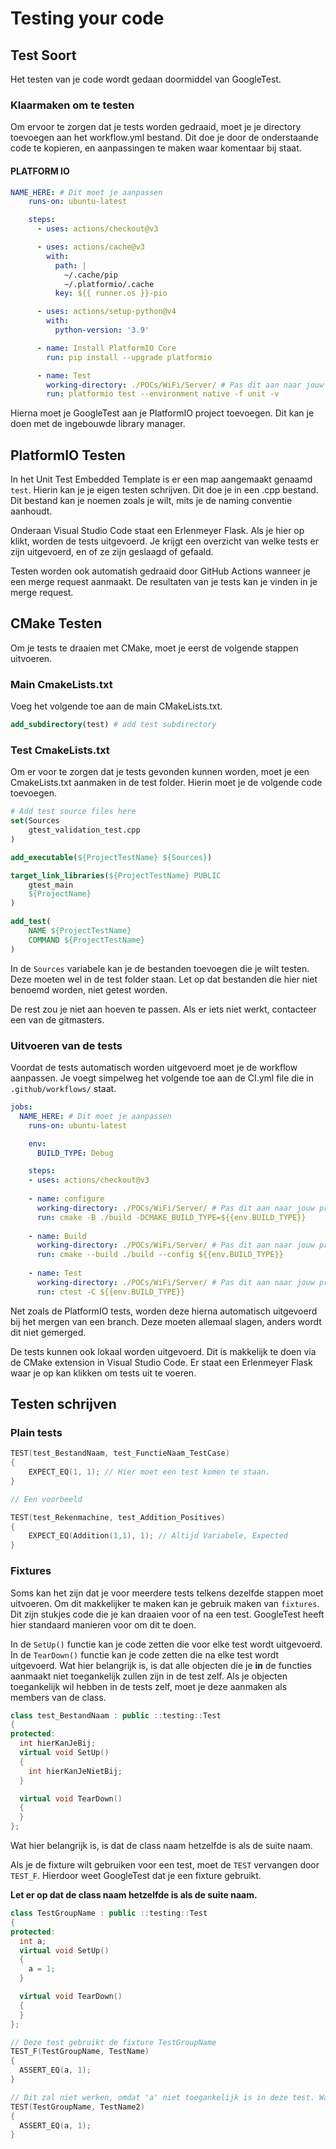 # Testing your code

## Test Soort

Het testen van je code wordt gedaan doormiddel van GoogleTest.

### Klaarmaken om te testen

Om ervoor te zorgen dat je tests worden gedraaid, moet je je directory toevoegen aan het workflow.yml bestand.
Dit doe je door de onderstaande code te kopieren, en aanpassingen te maken waar komentaar bij staat.

#### PLATFORM IO

```yaml
NAME_HERE: # Dit moet je aanpassen
    runs-on: ubuntu-latest

    steps:
      - uses: actions/checkout@v3

      - uses: actions/cache@v3
        with:
          path: |
            ~/.cache/pip
            ~/.platformio/.cache
          key: ${{ runner.os }}-pio

      - uses: actions/setup-python@v4
        with:
          python-version: '3.9'

      - name: Install PlatformIO Core
        run: pip install --upgrade platformio

      - name: Test
        working-directory: ./POCs/WiFi/Server/ # Pas dit aan naar jouw project folder
        run: platformio test --environment native -f unit -v
```

Hierna moet je GoogleTest aan je PlatformIO project toevoegen. Dit kan je doen met de ingebouwde library manager.

## PlatformIO Testen

In het Unit Test Embedded Template is er een map aangemaakt genaamd `test`. Hierin kan je je eigen testen schrijven. Dit doe je in een .cpp bestand. Dit bestand kan je noemen zoals je wilt, mits je de naming conventie aanhoudt.

Onderaan Visual Studio Code staat een Erlenmeyer Flask. Als je hier op klikt, worden de tests uitgevoerd. Je krijgt een overzicht van welke tests er zijn uitgevoerd, en of ze zijn geslaagd of gefaald.

Testen worden ook automatish gedraaid door GitHub Actions wanneer je een merge request aanmaakt. De resultaten van je tests kan je vinden in je merge request.

## CMake Testen

Om je tests te draaien met CMake, moet je eerst de volgende stappen uitvoeren.

### Main CmakeLists.txt

Voeg het volgende toe aan de main CMakeLists.txt.

```cmake
add_subdirectory(test) # add test subdirectory
```

### Test CmakeLists.txt

Om er voor te zorgen dat je tests gevonden kunnen worden, moet je een CmakeLists.txt aanmaken in de test folder. Hierin moet je de volgende code toevoegen.

```cmake
# Add test source files here
set(Sources
    gtest_validation_test.cpp
)

add_executable(${ProjectTestName} ${Sources})

target_link_libraries(${ProjectTestName} PUBLIC
    gtest_main
    ${ProjectName}
)

add_test(
    NAME ${ProjectTestName}
    COMMAND ${ProjectTestName}
)
```

In de `Sources` variabele kan je de bestanden toevoegen die je wilt testen. Deze moeten wel in de test folder staan. Let op dat bestanden die hier niet benoemd worden, niet getest worden.

De rest zou je niet aan hoeven te passen. Als er iets niet werkt, contacteer een van de gitmasters.

### Uitvoeren van de tests

Voordat de tests automatisch worden uitgevoerd moet je de workflow aanpassen. Je voegt simpelweg het volgende toe aan de CI.yml file die in `.github/workflows/` staat.

```yaml
jobs:
  NAME_HERE: # Dit moet je aanpassen
    runs-on: ubuntu-latest

    env:
      BUILD_TYPE: Debug

    steps:
    - uses: actions/checkout@v3
    
    - name: configure
      working-directory: ./POCs/WiFi/Server/ # Pas dit aan naar jouw project folder
      run: cmake -B ./build -DCMAKE_BUILD_TYPE=${{env.BUILD_TYPE}}
    
    - name: Build
      working-directory: ./POCs/WiFi/Server/ # Pas dit aan naar jouw project folder
      run: cmake --build ./build --config ${{env.BUILD_TYPE}}
    
    - name: Test
      working-directory: ./POCs/WiFi/Server/ # Pas dit aan naar jouw project folder
      run: ctest -C ${{env.BUILD_TYPE}}

```

Net zoals de PlatformIO tests, worden deze hierna automatisch uitgevoerd bij het mergen van een branch. Deze moeten allemaal slagen, anders wordt dit niet gemerged.

De tests kunnen ook lokaal worden uitgevoerd. Dit is makkelijk te doen via de CMake extension in Visual Studio Code. Er staat een Erlenmeyer Flask waar je op kan klikken om tests uit te voeren.

## Testen schrijven

### Plain tests

```cpp
TEST(test_BestandNaam, test_FunctieNaam_TestCase)
{
    EXPECT_EQ(1, 1); // Hier moet een test komen te staan.
}

// Een voorbeeld

TEST(test_Rekenmachine, test_Addition_Positives)
{
    EXPECT_EQ(Addition(1,1), 1); // Altijd Variabele, Expected
}

```

### Fixtures

Soms kan het zijn dat je voor meerdere tests telkens dezelfde stappen moet uitvoeren. Om dit makkelijker te maken kan je gebruik maken van `fixtures`. Dit zijn stukjes code die je kan draaien voor of na een test. GoogleTest heeft hier standaard manieren voor om dit te doen.

In de `SetUp()` functie kan je code zetten die voor elke test wordt uitgevoerd. In de `TearDown()` functie kan je code zetten die na elke test wordt uitgevoerd. Wat hier belangrijk is, is dat alle objecten die je **in** de functies aanmaakt niet toegankelijk zullen zijn in de test zelf. Als je objecten toegankelijk wil hebben in de tests zelf, moet je deze aanmaken als members van de class.

```cpp
class test_BestandNaam : public ::testing::Test
{
protected:
  int hierKanJeBij;
  virtual void SetUp()
  {
    int hierKanJeNietBij;
  }

  virtual void TearDown()
  { 
  }
};
```

Wat hier belangrijk is, is dat de class naam hetzelfde is als de suite naam.

Als je de fixture wilt gebruiken voor een test, moet de `TEST` vervangen door `TEST_F`. Hierdoor weet GoogleTest dat je een fixture gebruikt.

**Let er op dat de class naam hetzelfde is als de suite naam.**

```cpp
class TestGroupName : public ::testing::Test
{
protected:
  int a;
  virtual void SetUp()
  {
    a = 1;
  }

  virtual void TearDown()
  {
  }
};

// Deze test gebruikt de fixture TestGroupName
TEST_F(TestGroupName, TestName)
{
  ASSERT_EQ(a, 1);
}

// Dit zal niet werken, omdat 'a' niet toegankelijk is in deze test. Want deze test gebruikt geen fixture.
TEST(TestGroupName, TestName2)
{
  ASSERT_EQ(a, 1);
}
```
